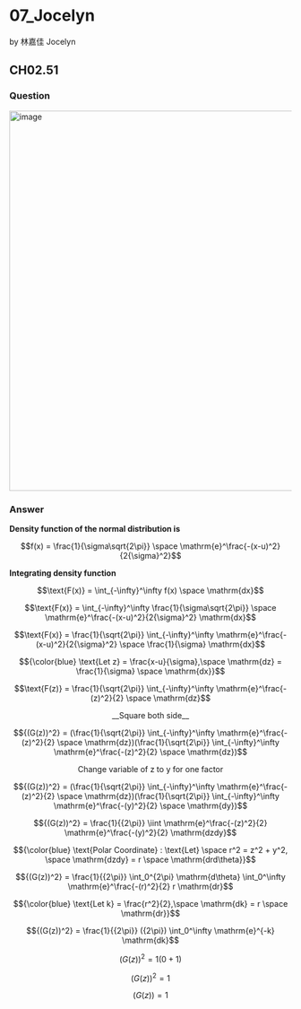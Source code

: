 # 07_Jocelyn

by 林嘉佳 Jocelyn

## CH02.51

### Question
<img width="678" alt="image" src="https://github.com/user-attachments/assets/a4d5372e-239d-4d5d-9f05-f5f33c788f63">

### Answer
**Density function of the normal distribution is**

$$f(x) = \frac{1}{\sigma\sqrt{2\pi}} \space \mathrm{e}^\frac{-(x-u)^2}{2{\sigma}^2}$$

**Integrating density function**

$$\text{F(x)} = \int_{-\infty}^\infty f(x) \space \mathrm{dx}$$

$$\text{F(x)} = \int_{-\infty}^\infty \frac{1}{\sigma\sqrt{2\pi}} \space \mathrm{e}^\frac{-(x-u)^2}{2{\sigma}^2} \mathrm{dx}$$

$$\text{F(x)} = \frac{1}{\sqrt{2\pi}} \int_{-\infty}^\infty \mathrm{e}^\frac{-(x-u)^2}{2{\sigma}^2} \space \frac{1}{\sigma} \mathrm{dx}$$

$${\color{blue} \text{Let z} = \frac{x-u}{\sigma},\space \mathrm{dz} = \frac{1}{\sigma} \space \mathrm{dx}}$$

$$\text{F(z)} = \frac{1}{\sqrt{2\pi}} \int_{-\infty}^\infty \mathrm{e}^\frac{-(z)^2}{2} \space \mathrm{dz}$$

$${\text{__Square both side__}}$$

$${(G(z))^2} = (\frac{1}{\sqrt{2\pi}} \int_{-\infty}^\infty \mathrm{e}^\frac{-(z)^2}{2} \space \mathrm{dz})(\frac{1}{\sqrt{2\pi}} \int_{-\infty}^\infty \mathrm{e}^\frac{-(z)^2}{2} \space \mathrm{dz})$$

$${\text{Change variable of z to y for one factor}}$$

$${(G(z))^2} = (\frac{1}{\sqrt{2\pi}} \int_{-\infty}^\infty \mathrm{e}^\frac{-(z)^2}{2} \space \mathrm{dz})(\frac{1}{\sqrt{2\pi}} \int_{-\infty}^\infty \mathrm{e}^\frac{-(y)^2}{2} \space \mathrm{dy})$$

$${(G(z))^2} = \frac{1}{{2\pi}} \iint \mathrm{e}^\frac{-(z)^2}{2} \mathrm{e}^\frac{-(y)^2}{2} \mathrm{dzdy}$$

$${\color{blue} \text{Polar Coordinate} : \text{Let} \space r^2 = z^2 + y^2, \space \mathrm{dzdy} = r \space \mathrm{drd\theta}}$$

$${(G(z))^2} = \frac{1}{{2\pi}} \int_0^{2\pi} \mathrm{d\theta} \int_0^\infty \mathrm{e}^\frac{-(r)^2}{2} r \mathrm{dr}$$

$${\color{blue} \text{Let k} = \frac{r^2}{2},\space \mathrm{dk} = r \space \mathrm{dr}}$$

$${(G(z))^2} = \frac{1}{{2\pi}} ({2\pi}) \int_0^\infty \mathrm{e}^{-k} \mathrm{dk}$$

$${(G(z))^2} = 1 (0+1)$$

$${(G(z))^2} = 1$$

$${(G(z))} = 1$$


